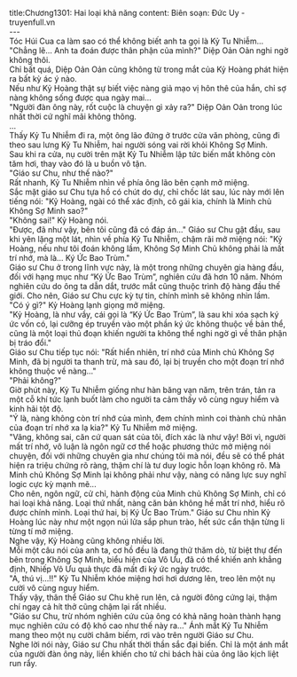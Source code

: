title:Chương1301: Hai loại khả năng
content:
Biên soạn: Đức Uy - truyenfull.vn<br>---<br>Tóc Húi Cua ca làm sao có thể không biết anh ta gọi là Kỷ Tu Nhiễm...<br>"Chẳng lẽ... Anh ta đoán được thân phận của mình?" Diệp Oản Oản nghi ngờ không thôi.<br>Chỉ bất quá, Diệp Oản Oản cũng không từ trong mắt của Kỷ Hoàng phát hiện ra bất kỳ ác ý nào.<br>Nếu như Kỷ Hoàng thật sự biết việc nàng giả mạo vị hôn thê của hắn, chỉ sợ nàng không sống được qua ngày mai...<br>"Người đàn ông này, rốt cuộc là chuyện gì xảy ra?" Diệp Oản Oản trong lúc nhất thời cứ nghĩ mãi không thông.<br>...<br>Thấy Kỷ Tu Nhiễm đi ra, một ông lão đứng ở trước cửa văn phòng, cũng đi theo sau lưng Kỷ Tu Nhiễm, hai người sóng vai rời khỏi Không Sợ Minh.<br>Sau khi ra cửa, nụ cười trên mặt Kỷ Tu Nhiễm lập tức biến mất không còn tăm hơi, thay vào đó là u buồn vô tận.<br>"Giáo sư Chu, như thế nào?"<br>Rất nhanh, Kỷ Tu Nhiễm nhìn về phía ông lão bên cạnh mở miệng.<br>Sắc mặt giáo sư Chu tựa hồ có chút do dự, chỉ chốc lát sau, lúc này mới lên tiếng nói: "Kỷ Hoàng, ngài có thể xác định, cô gái kia, chính là Minh chủ Không Sợ Minh sao?"<br>"Không sai!" Kỷ Hoàng nói.<br>"Được, đã như vậy, bên tôi cũng đã có đáp án..." Giáo sư Chu gật đầu, sau khi yên lặng một lát, nhìn về phía Kỷ Tu Nhiễm, chậm rãi mở miệng nói: "Kỷ Hoàng, nếu như tôi đoán không lầm, Không Sợ Minh Chủ không phải là mất trí nhớ, mà là… Ký Ức Bao Trùm."<br>Giáo sư Chu ở trong lĩnh vực này, là một trong những chuyên gia hàng đầu, đối với hạng mục như “Ký Ức Bao Trùm”, nghiên cứu đã hơn 10 năm. Nhóm nghiên cứu do ông ta dẫn dắt, trước mắt cũng thuộc trình độ hàng đầu thế giới. Cho nên, Giáo sư Chu cực kỳ tự tin, chính mình sẽ không nhìn lầm.<br>"Có ý gì?" Kỷ Hoàng lạnh giọng mở miệng.<br>"Kỷ Hoàng, là như vầy, cái gọi là “Ký Ức Bao Trùm”, là sau khi xóa sạch ký ức vốn có, lại cưỡng ép truyền vào một phần ký ức không thuộc về bản thể, cũng là một loại thủ đoạn khiến người ta không thể nghi ngờ gì về thân phận bị tráo đổi."<br>Giáo sư Chu tiếp tục nói: "Rất hiển nhiên, trí nhớ của Minh chủ Không Sợ Minh, đã bị người ta thanh trừ, mà sau đó, lại bị truyền cho một đoạn trí nhớ không thuộc về nàng..."<br>"Phải không?"<br>Giờ phút này, Kỷ Tu Nhiễm giống như hàn băng vạn năm, trên trán, tản ra một cỗ khí tức lạnh buốt làm cho người ta cảm thấy vô cùng nguy hiểm và kinh hãi tột độ.<br>"Ý là, nàng không còn trí nhớ của mình, đem chính mình coi thành chủ nhân của đoạn trí nhớ xa lạ kia?" Kỷ Tu Nhiễm mở miệng.<br>"Vâng, không sai, căn cứ quan sát của tôi, đích xác là như vậy! Bởi vì, người mất trí nhớ, vô luận là ngôn ngữ cơ thể hoặc phương thức mở miệng nói chuyện, đối với những chuyên gia như chúng tôi mà nói, đều sẽ có thể phát hiện ra triệu chứng rõ ràng, thậm chí là tư duy logic hỗn loạn không rõ. Mà Minh chủ Không Sợ Minh lại không phải như vậy, nàng có năng lực suy nghĩ logic cực kỳ mạnh mẽ...<br>Cho nên, ngôn ngữ, cử chỉ, hành động của Minh chủ Không Sợ Minh, chỉ có hai loại khả năng. Loại thứ nhất, nàng căn bản không hề mất trí nhớ, hiểu rõ được chính mình. Loại thứ hai, bị Ký Ức Bao Trùm." Giáo sư Chu nhìn Kỷ Hoàng lúc này như một ngọn núi lửa sắp phun trào, hết sức cẩn thận từng li từng tí mở miệng.<br>Nghe vậy, Kỷ Hoàng cũng không nhiều lời.<br>Mỗi một câu nói của anh ta, cơ hồ đều là đang thử thăm dò, từ biệt thự đến bên trong Không Sợ Minh, biểu hiện của Vô Ưu, đã có thể khiến anh khẳng định, Nhiếp Vô Ưu quả thực đã mất đi ký ức ngày trước.<br>"A, thú vị…!!" Kỷ Tu Nhiễm khóe miệng hơi hơi dương lên, treo lên một nụ cười vô cùng nguy hiểm.<br>Thấy vậy, thân thể Giáo sư Chu khẽ run lên, cả người đông cứng lại, thậm chí ngay cả hít thở cũng chậm lại rất nhiều.<br>"Giáo sư Chu, trừ nhóm nghiên cứu của ông có khả năng hoàn thành hạng mục nghiên cứu có độ khó cao như thế này ra..." Ánh mắt Kỷ Tu Nhiễm mang theo một nụ cười châm biếm, rơi vào trên người Giáo sư Chu.<br>Nghe lời nói này, Giáo sư Chu nhất thời thần sắc đại biến. Chỉ là một ánh mắt của người đàn ông này, liền khiến cho tứ chi bách hài của ông lão kịch liệt run rẩy.